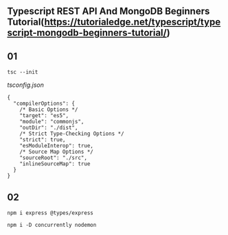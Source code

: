 ## Typescript REST API And MongoDB Beginners Tutorial(https://tutorialedge.net/typescript/typescript-mongodb-beginners-tutorial/)

## 01

```
tsc --init
```

_tsconfig.json_

```
{
  "compilerOptions": {
    /* Basic Options */
    "target": "es5",
    "module": "commonjs",
    "outDir": "./dist",
    /* Strict Type-Checking Options */
    "strict": true,
    "esModuleInterop": true,
    /* Source Map Options */
    "sourceRoot": "./src",
    "inlineSourceMap": true
  }
}
```

## 02

```
npm i express @types/express
```

```
npm i -D concurrently nodemon
```
